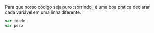 Para que nosso código seja puro :sorrindo:, é uma boa prática declarar cada variável em uma linha diferente.

```javascript
var idade
var peso
```
